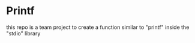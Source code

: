  # Printf
this repo is a team project to create a function similar to "printf" inside the "stdio" library

